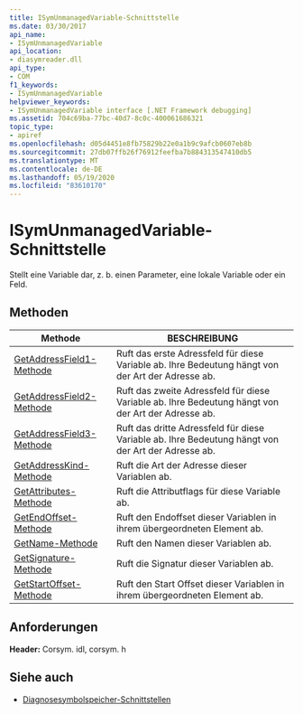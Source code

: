 ```yaml
---
title: ISymUnmanagedVariable-Schnittstelle
ms.date: 03/30/2017
api_name:
- ISymUnmanagedVariable
api_location:
- diasymreader.dll
api_type:
- COM
f1_keywords:
- ISymUnmanagedVariable
helpviewer_keywords:
- ISymUnmanagedVariable interface [.NET Framework debugging]
ms.assetid: 704c69ba-77bc-40d7-8c0c-400061686321
topic_type:
- apiref
ms.openlocfilehash: d05d4451e8fb75829b22e0a1b9c9afcb0607eb8b
ms.sourcegitcommit: 27db07ffb26f76912feefba7b884313547410db5
ms.translationtype: MT
ms.contentlocale: de-DE
ms.lasthandoff: 05/19/2020
ms.locfileid: "83610170"
---
```

# <a name="isymunmanagedvariable-interface"></a>ISymUnmanagedVariable-Schnittstelle
Stellt eine Variable dar, z. b. einen Parameter, eine lokale Variable oder ein Feld.  
  
## <a name="methods"></a>Methoden  
  
|Methode|BESCHREIBUNG|  
|------------|-----------------|  
|[GetAddressField1-Methode](isymunmanagedvariable-getaddressfield1-method.md)|Ruft das erste Adressfeld für diese Variable ab. Ihre Bedeutung hängt von der Art der Adresse ab.|  
|[GetAddressField2-Methode](isymunmanagedvariable-getaddressfield2-method.md)|Ruft das zweite Adressfeld für diese Variable ab. Ihre Bedeutung hängt von der Art der Adresse ab.|  
|[GetAddressField3-Methode](isymunmanagedvariable-getaddressfield3-method.md)|Ruft das dritte Adressfeld für diese Variable ab. Ihre Bedeutung hängt von der Art der Adresse ab.|  
|[GetAddressKind-Methode](isymunmanagedvariable-getaddresskind-method.md)|Ruft die Art der Adresse dieser Variablen ab.|  
|[GetAttributes-Methode](isymunmanagedvariable-getattributes-method.md)|Ruft die Attributflags für diese Variable ab.|  
|[GetEndOffset-Methode](isymunmanagedvariable-getendoffset-method.md)|Ruft den Endoffset dieser Variablen in ihrem übergeordneten Element ab.|  
|[GetName-Methode](isymunmanagedvariable-getname-method.md)|Ruft den Namen dieser Variablen ab.|  
|[GetSignature-Methode](isymunmanagedvariable-getsignature-method.md)|Ruft die Signatur dieser Variablen ab.|  
|[GetStartOffset-Methode](isymunmanagedvariable-getstartoffset-method.md)|Ruft den Start Offset dieser Variablen in ihrem übergeordneten Element ab.|  
  
## <a name="requirements"></a>Anforderungen  
 **Header:** Corsym. idl, corsym. h  
  
## <a name="see-also"></a>Siehe auch

- [Diagnosesymbolspeicher-Schnittstellen](diagnostics-symbol-store-interfaces.md)
